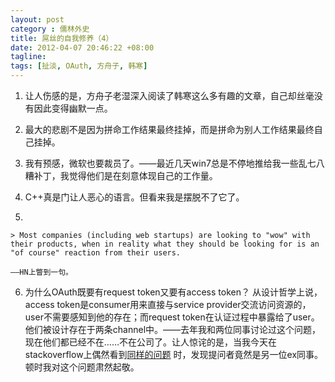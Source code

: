 ```yaml
---
layout: post
category : 儒林外史
title: 屌丝的自我修养（4）
date: 2012-04-07 20:46:22 +08:00
tagline:
tags: [扯淡, OAuth, 方舟子, 韩寒] 
---
```


1. 让人伤感的是，方舟子老湿深入阅读了韩寒这么多有趣的文章，自己却丝毫没有因此变得幽默一点。

2. 最大的悲剧不是因为拼命工作结果最终挂掉，而是拼命为别人工作结果最终自己挂掉。

3. 我有预感，微软也要裁员了。——最近几天win7总是不停地推给我一些乱七八糟补丁，我觉得他们是在刻意体现自己的工作量。

4. C++真是门让人恶心的语言。但看来我是摆脱不了它了。

5.  

    > Most companies (including web startups) are looking to "wow" with their products, when in reality what they should be looking for is an "of course" reaction from their users. 

    ——HN上瞥到一句。

6. 为什么OAuth既要有request token又要有access token？ 从设计哲学上说，access token是consumer用来直接与service provider交流访问资源的，user不需要感知到他的存在；而request token在认证过程中暴露给了user。他们被设计存在于两条channel中。——去年我和两位同事讨论过这个问题，现在他们都已经不在……不在公司了。让人惊诧的是，当我今天在stackoverflow上偶然看到[同样的问题][1]
时，发现提问者竟然是另一位ex同事。顿时我对这个问题肃然起敬。

[1]: http://stackoverflow.com/questions/3584718/why-is-oauth-designed-to-have-request-token-and-access-token 
